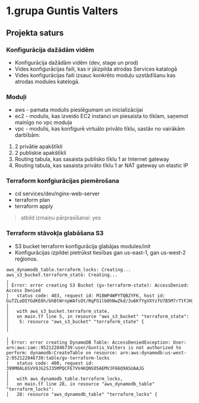 # 1.grupa Guntis Valters

## Projekta saturs
### Konfigurācija dažādām vidēm
- Konfigurācija dažādām vidēm (dev, stage un prod)
- Vides konfigurācijas faili, kas ir jāizpilda atrodas Services katalogā
- Vides konfigurācijas faili izsauc konkrēto moduļu uzstādīšanu kas atrodas modules katelogā.

### Moduļi
- aws - pamata modulis pieslēgumam un inicializācijai
- ec2 - modulis, kas izveido EC2 instanci un piesaista to tīklam, saņemot mainīgo no vpc moduļa
- vpc - modulis, kas konfigurē virtuālo privāto tīklu, sastāv no vairākām darbībām:
1. 2 privātie apakštīkli
2. 2 publiskie apakštīkli
3. Routing tabula, kas sasaista publisko tīklu 1 ar Internet gateway
4. Routing tabula, kas sasaista privāto tīklu 1 ar NAT gateway un elastic IP

### Terraform konfgiurācijas piemērošana
- cd services/dev/nginx-web-server
- terraform plan
- terraform apply
> atbild izmaiņu pārprasīšanai: yes


### Terraform stāvokļa glabāšana S3
- S3 bucket terraform konfigurācija glabājas modules/init
- Konfigurācijas izpildei pietrūkst tiesības gan us-east-1, gan us-west-2 reģionos.
```
aws_dynamodb_table.terraform_locks: Creating...
aws_s3_bucket.terraform_state: Creating...
╷
│ Error: error creating S3 Bucket (gv-terraform-state): AccessDenied: Access Denied
│ 	status code: 403, request id: M18WP4WPYTQBZYFK, host id: GuTZLeDIYGdKE8h/bhBtWrnpWAfsOt/RqFG1lb0hNwZkd/3u6KfYgVXYzfU7B5M7rTtFJHiCHks=
│
│   with aws_s3_bucket.terraform_state,
│   on main.tf line 5, in resource "aws_s3_bucket" "terraform_state":
│    5: resource "aws_s3_bucket" "terraform_state" {
│
╵
╷
│ Error: error creating DynamoDB Table: AccessDeniedException: User: arn:aws:iam::952122846739:user/Guntis_Valters is not authorized to perform: dynamodb:CreateTable on resource: arn:aws:dynamodb:us-west-2:952122846739:table/gv-terraform-locks
│ 	status code: 400, request id: 399M0AL6SVV9JG2SJ35MPQCFE7VV4KQNSO5AEMVJF66Q9ASUAAJG
│
│   with aws_dynamodb_table.terraform_locks,
│   on main.tf line 28, in resource "aws_dynamodb_table" "terraform_locks":
│   28: resource "aws_dynamodb_table" "terraform_locks" {
```
